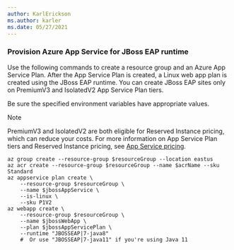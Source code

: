 ```yaml
---
author: KarlErickson
ms.author: karler
ms.date: 05/27/2021
---
```


### Provision Azure App Service for JBoss EAP runtime

Use the following commands to create a resource group and an Azure App Service Plan. After the App Service Plan is created, a Linux web app plan is created using the JBoss EAP runtime. You can create JBoss EAP sites only on PremiumV3 and IsolatedV2 App Service Plan tiers.

Be sure the specified environment variables have appropriate values.

> [!NOTE]
> PremiumV3 and IsolatedV2 are both eligible for Reserved Instance pricing, which can reduce your costs. For more information on App Service Plan tiers and Reserved Instance pricing, see [App Service pricing](https://azure.microsoft.com/pricing/details/app-service/linux/).

```azurecli
az group create --resource-group $resourceGroup --location eastus
az acr create --resource-group $resourceGroup --name $acrName --sku Standard
az appservice plan create \
    --resource-group $resourceGroup \
    --name $jbossAppService \
    --is-linux \
    --sku P1V2
az webapp create \
    --resource-group $resourceGroup \
    --name $jbossWebApp \
    --plan $jbossAppServicePlan \
    --runtime "JBOSSEAP|7-java8"
    #  Or use "JBOSSEAP|7-java11" if you're using Java 11
```
